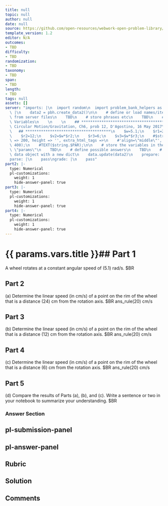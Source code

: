 ```yaml
---
title: null
topic: null
author: null
date: null
source: https://github.com/open-resources/webwork-open-problem-library/tree/master/Contrib/BrockPhysics/College_Physics_Urone/6.Uniform_Circular_Motion_and_Gravitation/ch6-12.pg
template_version: 1.2
editor: N/A
outcomes:
- TBD
difficulty:
- TBD
randomization:
- TBD
taxonomy:
- TBD
span:
- TBD
length:
- TBD
tags: null
assets: []
server: "imports: |\n  import random\n  import problem_bank_helpers as pbh\ngenerate:\
  \ |\n    data2 = pbh.create_data2()\n\n    # define or load names/items/objects\
  \ from server files\n    TBD\n    # store phrases etc\n    TBD\n    # Randomize\
  \ Variables\n    \n    \n    ## **************************************\n    ## Uniform\
  \ Circular Motion/Gravitation, Ch6, prob 12, D'Agostino, 16 May 2017\n    ##\n \
  \   ## **************************************\n    $w=5.1;\n    $r1=24;\n    $v1=$w*$r1;\n\
  \    $r2=12;\n    $v2=$w*$r2;\n    $r3=6;\n    $v3=$w*$r3;\n    #$string = image('k_q1.png',width\
  \ => 200, height => '', extra_html_tags =>\n    #'align=\"middle\"', tex_size =>\
  \ 400);\n    #TEXT($string.$PAR);\n\n    # store the variables in the dictionary\
  \ \"params\"\n    TBD\n    # define possible answers\n    TBD\n    # Update the\
  \ data object with a new dict\n    data.update(data2)\n    prepare: |\n    pass\n\
  parse: |\n    pass\ngrade: |\n    pass"
part2: |-
  type: Numerical
  pl-customizations:
    weight: 1
    hide-answer-panel: true
part3: |-
  type: Numerical
  pl-customizations:
    weight: 1
    hide-answer-panel: true
part4: |-
  type: Numerical
  pl-customizations:
    weight: 1
    hide-answer-panel: true
---
```


# {{ params.vars.title }}## Part 1 
A wheel rotates at a constant angular speed of (5.1) rad/s.   $BR 
## Part 2 
(a) Determine the linear speed (in cm/s) of a point on the rim of the wheel that is a distance (24) cm from the rotation axis. $BR ans_rule(20)  cm/s 
## Part 3 
(b) Determine the linear speed (in cm/s) of a point on the rim of the wheel that is a distance (12) cm from the rotation axis.  $BR ans_rule(20)  cm/s 
## Part 4 
(c) Determine the linear speed (in cm/s) of a point on the rim of the wheel that is a distance (6) cm from the rotation axis.  $BR ans_rule(20)  cm/s 
## Part 5 
(d) Compare the results of Parts (a), (b), and (c). Write a sentence or two in your notebook to summarize your understanding.  $BR 


### Answer Section 


## pl-submission-panel 


## pl-answer-panel 


## Rubric 


## Solution 


## Comments 


